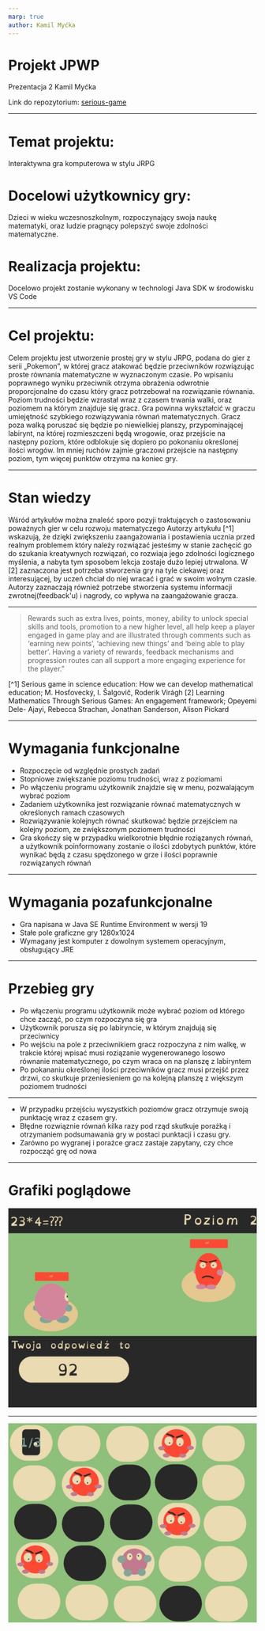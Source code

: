 ```yaml
---
marp: true
author: Kamil Myćka
---
```

# Projekt JPWP
Prezentacja 2
Kamil Myćka

Link do repozytorium: [serious-game](https://github.com/Mordimmer/serious-game.git)

---
# Temat projektu:
Interaktywna gra komputerowa w stylu JRPG

# Docelowi użytkownicy gry: 
Dzieci w wieku wczesnoszkolnym, rozpoczynający swoja naukę matematyki, oraz ludzie pragnący
polepszyć swoje zdolności matematyczne.

# Realizacja projektu:
Docelowo projekt zostanie wykonany w technologi Java SDK w środowisku VS Code

---
# Cel projektu:
Celem projektu jest utworzenie prostej gry w stylu JRPG, podana do gier z serii „Pokemon”, w której gracz atakować będzie przeciwników rozwiązując proste równania matematyczne w wyznaczonym czasie. Po wpisaniu poprawnego wyniku przeciwnik otrzyma obrażenia odwrotnie proporcjonalne do czasu który gracz potrzebował na rozwiązanie równania. Poziom trudności będzie wzrastał wraz z czasem trwania walki, oraz poziomem na którym znajduje się gracz. Gra powinna wykształcić w graczu umiejętność szybkiego rozwiązywania równań matematycznych. Gracz poza walką poruszać się będzie po niewielkiej planszy, przypominającej labirynt, na której rozmieszczeni będą wrogowie, oraz przejście na następny poziom, które odblokuje się dopiero po pokonaniu określonej ilości wrogów. Im mniej ruchów zajmie graczowi przejście na następny poziom, tym więcej punktów otrzyma na koniec gry.

---
# Stan wiedzy 
Wśród artykułów można znaleść sporo pozyji traktujących o zastosowaniu poważnych gier w celu rozwoju matematyczego Autorzy artykułu [^1] wskazują, że dzięki zwiększeniu zaangażowania i postawienia ucznia przed realnym problemem który należy rozwiązać jesteśmy w stanie zachęcić go do szukania kreatywnych rozwiązań, co rozwiaja jego zdolności logicznego myślenia, a nabyta tym sposobem lekcja zostaje dużo lepiej utrwalona. W [2] zaznaczona jest potrzeba stworzenia gry na tyle ciekawej oraz interesującej, by uczeń chciał do niej wracać i grać w swoim wolnym czasie. Autorzy zaznaczają również potrzebe stworzenia systemu informacji zwrotnej(feedback'u) i nagrody, co wpływa na zaangażowanie gracza. 

---
> Rewards such as extra lives, points, money, ability to unlock special skills and tools, promotion to a new higher level, all help keep a player engaged in game play and are illustrated through comments such as ‘earning new points’, ‘achieving new things’ and ‘being able to play better’. Having a variety of rewards, feedback mechanisms and progression routes can all support a more engaging experience for the player.”

[^1] Serious game in science education: How we can develop mathematical education; M. Hosťovecký, I. Šalgovič, Roderik Virágh
[2] Learning Mathematics Through Serious Games: An engagement framework; Opeyemi Dele- Ajayi, Rebecca Strachan, Jonathan Sanderson, Alison Pickard

---
# Wymagania funkcjonalne
* Rozpoczęcie od względnie prostych zadań
* Stopniowe zwiększanie poziomu trudności, wraz z poziomami
* Po włączeniu programu użytkownik znajdzie się w menu, pozwalającym wybrać poziom
* Zadaniem użytkownika jest rozwiązanie równać matematycznych w określonych ramach czasowych
* Rozwiązywanie kolejnych równać skutkować będzie przejściem na kolejny poziom, ze zwiększonym poziomem trudności
* Gra skończy się w przypadku wielkorotnie błędnie roziązanych równań, a użytkownik poinformowany zostanie o ilości zdobytych punktów, które wynikać będą z czasu spędzonego w grze i ilości poprawnie rozwiązanych równań

---
# Wymagania pozafunkcjonalne
* Gra napisana w Java SE Runtime Environment w wersji 19
* Stałe pole graficzne gry 1280x1024
* Wymagany jest komputer z dowolnym systemem operacyjnym, obsługujący JRE
  
---
# Przebieg gry
* Po włączeniu programu użytkownik może wybrać poziom od którego chce zacząć, po czym rozpoczyna się gra
* Użytkownik porusza się po labiryncie, w którym znajdują się przeciwnicy
* Po wejściu na pole z przeciwnikiem gracz rozpoczyna z nim walkę, w trakcie której wpisać musi roziązanie wygenerowanego losowo równanie matematycznego, po czym wraca on na planszę z labiryntem
* Po pokananiu określonej ilości przeciwników gracz musi przejść przez drzwi, co skutkuje przeniesieniem go na kolejną planszę z większym poziomem trudności

---
* W przypadku przejściu wyszystkich poziomów gracz otrzymuje swoją punktację wraz z czasem gry.
* Błędne rozwiąznie równań kilka razy pod rząd skutkuje porażką i otrzymaniem podsumawania gry w postaci punktacji i czasu gry.
* Zarówno po wygranej i porażce gracz zastaje zapytany, czy chce rozpocząć grę od nowa

---
# Grafiki poglądowe
![pic1](Pictures/early-game-idea1.png)

---
![pic2](Pictures/early-game-idea2.png)
